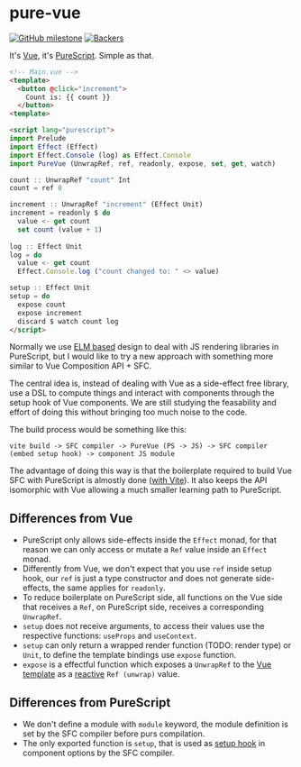 # pure-vue
[![GitHub milestone](https://img.shields.io/github/milestones/progress-percent/klarkc/pure-vue/1)](https://github.com/users/klarkc/projects/1/views/2)
[![Backers](https://img.shields.io/badge/backers-0-yellow)](https://handle.me/walkerleite)

It's [Vue](https://vuejs.org/), it's [PureScript](https://www.purescript.org/). Simple as that.

```html
<!-- Main.vue -->
<template>
  <button @click="increment">
    Count is: {{ count }}
  </button>
<template>

<script lang="purescript">
import Prelude
import Effect (Effect)
import Effect.Console (log) as Effect.Console
import PureVue (UnwrapRef, ref, readonly, expose, set, get, watch)

count :: UnwrapRef "count" Int
count = ref 0

increment :: UnwrapRef "increment" (Effect Unit)
increment = readonly $ do
  value <- get count
  set count (value + 1)
           
log :: Effect Unit
log = do
  value <- get count
  Effect.Console.log ("count changed to: " <> value)

setup :: Effect Unit
setup = do
  expose count
  expose increment
  discard $ watch count log
</script>
```

Normally we use [ELM based](https://guide.elm-lang.org/architecture) design to deal with JS rendering libraries in PureScript, but I would like to try a new approach with something more similar to Vue Composition API + SFC.

The central idea is, instead of dealing with Vue as a side-effect free library, use a DSL to compute things and interact with components through the setup hook of Vue components. We are still studying the feasability and effort of doing this without bringing too much noise to the code.

The build process would be something like this:

```
vite build -> SFC compiler -> PureVue (PS -> JS) -> SFC compiler (embed setup hook) -> component JS module
```

The advantage of doing this way is that the boilerplate required to build Vue SFC with PureScript is almostly done ([with Vite](https://vitejs.dev)). It also keeps the API isomorphic with Vue allowing a much smaller learning path to PureScript.

## Differences from Vue

- PureScript only allows side-effects inside the `Effect` monad, for that reason we can only access or mutate a `Ref` value inside an `Effect` monad.
- Differently from Vue, we don't expect that you use `ref` inside setup hook, our `ref` is just a type constructor and does not generate side-effects, the same applies for `readonly`.
- To reduce boilerplate on PureScript side, all functions on the Vue side that receives a `Ref`, on PureScript side, receives a corresponding `UnwrapRef`.
- `setup` does not receive arguments, to access their values use the respective functions: `useProps` and `useContext`.
- `setup` can only return a wrapped render function (TODO: render type) or `Unit`, to define the template bindings use `expose` function.
- `expose` is a effectful function which exposes a `UnwrapRef` to the [Vue template](https://vuejs.org/guide/essentials/template-syntax.html) as a [reactive](https://vuejs.org/guide/essentials/reactivity-fundamentals.html) `Ref (unwrap)` value.

## Differences from PureScript

- We don't define a module with `module` keyword, the module definition is set by the SFC compiler before purs compilation.
- The only exported function is `setup`, that is used as [setup hook](https://vuejs.org/api/composition-api-setup.html) in component options by the SFC compiler.

